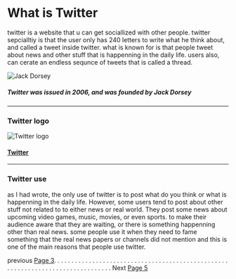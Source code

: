 # What is Twitter 
twitter is a website that u can get sociallized with other people. twitter sepcialltiy is that the user only has 240 letters to write what he think about, and called a tweet inside twitter. what is known for is that people tweet about news and other stuff that is happenning in the daily life. users also, can cerate an endless sequnce of tweets that is called a thread. 


![Jack Dorsey](https://static01.nyt.com/images/2019/05/02/fashion/02JACK-1/02JACK-1-articleLarge.jpg?quality=75&auto=webp&disable=upscale "This is Jack Dorsey")
##### Twitter was issued in _2006_, and was founded by **Jack Dorsey**
---


### Twitter logo
![Twitter logo](http://livedoor.blogimg.jp/dland/imgs/a/5/a5219b23.png)
#### [Twitter](https://twitter.com/home)
---

### Twitter use
as I had wrote, the only use of twitter is to post what do you think or what is happenning in the daily life. However, some users tend to post about other stuff not related to to either news or real world. They post some news about upcoming video games, music, movies, or even sports. to make their audience aware that they are waiting, or there is something happenning other than real news. some people use it when they need to fame something that the real news papers or channels did not mention and this is one of the main reasons that people use twitter. 


previous [Page 3](https://github.com/YousifAlSaeed/FinalProject/blob/master/Page3.md). . . . . . . . . . . . . . . . . . . . . . . . . . . . . . . . . . . . . . . . . . . . . . . . . . . . . . . . . . . . . . . . . . . . . . . . . . . . . .  . . Next [Page 5]()


